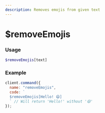```yaml
---
description: Removes emojis from given text
---
```


# $removeEmojis

### Usage

```php
$removeEmojis[text]
```

### Example

```javascript
client.command({
  name: "removeEmojis",
  code: `
  $removeEmojis[Hello! 😄]
  ` // Will return 'Hello!' without '😄'
});
```
